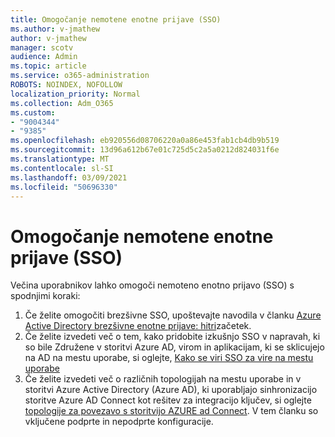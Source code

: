 ```yaml
---
title: Omogočanje nemotene enotne prijave (SSO)
ms.author: v-jmathew
author: v-jmathew
manager: scotv
audience: Admin
ms.topic: article
ms.service: o365-administration
ROBOTS: NOINDEX, NOFOLLOW
localization_priority: Normal
ms.collection: Adm_O365
ms.custom:
- "9004344"
- "9385"
ms.openlocfilehash: eb920556d08706220a0a86e453fab1cb4db9b519
ms.sourcegitcommit: 13d96a612b67e01c725d5c2a5a0212d824031f6e
ms.translationtype: MT
ms.contentlocale: sl-SI
ms.lasthandoff: 03/09/2021
ms.locfileid: "50696330"
---
```

# <a name="enable-seamless-single-sign-on-sso"></a>Omogočanje nemotene enotne prijave (SSO)

Večina uporabnikov lahko omogoči nemoteno enotno prijavo (SSO) s spodnjimi koraki:

1. Če želite omogočiti brezšivne SSO, upoštevajte navodila v članku [Azure Active Directory brezšivne enotne prijave: hitri](https://docs.microsoft.com/azure/active-directory/hybrid/how-to-connect-sso-quick-start)začetek.
2. Če želite izvedeti več o tem, kako pridobite izkušnjo SSO v napravah, ki so bile Združene v storitvi Azure AD, virom in aplikacijam, ki se sklicujejo na AD na mestu uporabe, si oglejte, [Kako se viri SSO za vire na mestu uporabe](https://docs.microsoft.com/azure/active-directory/devices/azuread-join-sso)
3. Če želite izvedeti več o različnih topologijah na mestu uporabe in v storitvi Azure Active Directory (Azure AD), ki uporabljajo sinhronizacijo storitve Azure AD Connect kot rešitev za integracijo ključev, si oglejte [topologije za povezavo s storitvijo AZURE ad Connect](https://docs.microsoft.com/azure/active-directory/hybrid/plan-connect-topologies). V tem članku so vključene podprte in nepodprte konfiguracije.
